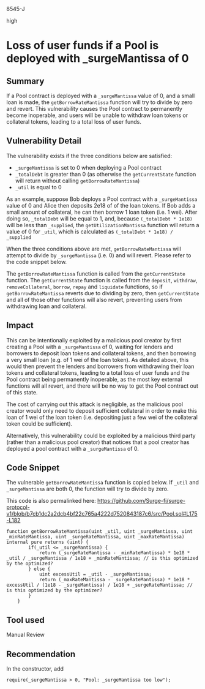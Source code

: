 8545-J

high

# Loss of user funds if a Pool is deployed with _surgeMantissa of 0

## Summary

If a Pool contract is deployed with a `_surgeMantissa` value of 0, and a small loan is made, the `getBorrowRateMantissa` function will try to divide by zero and revert. This vulnerability causes the Pool contract to permanently become inoperable, and users will be unable to withdraw loan tokens or collateral tokens, leading to a total loss of user funds.

## Vulnerability Detail
The vulnerability exists if the three conditions below are satisfied:

- `_surgeMantissa` is set to 0 when deploying a Pool contract
- `_totalDebt` is greater than 0 (as otherwise the `getCurrentState` function will return without calling `getBorrowRateMantissa`)
- `_util` is equal to 0

As an example, suppose Bob deploys a Pool contract with a `_surgeMantissa` value of 0 and Alice then deposits 2e18 of of the loan tokens. If Bob adds a small amount of collateral, he can then borrow 1 loan token (i.e. 1 wei). After doing so, `_totalDebt` will be equal to 1, and, because `(_totalDebt * 1e18)` will be less than `_supplied`, the `getUtilizationMantissa` function will return a value of 0 for `_util`, which is calculated as `(_totalDebt * 1e18) / _supplied` 

When the three conditions above are met, `getBorrowRateMantissa` will attempt to divide by `_surgeMantissa` (i.e. 0) and will revert. Please refer to the code snippet below.

The `getBorrowRateMantissa` function is called from the `getCurrentState` function. The `getCurrentState` function is called from the `deposit`, `withdraw`, `removeCollateral`, `borrow`, `repay` and `liquidate` functions, so if `getBorrowRateMantissa` reverts due to dividing by zero, then `getCurrentState` and all of those other functions will also revert, preventing users from withdrawing loan and collateral.

## Impact

This can be intentionally exploited by a malicious pool creator by first creating a Pool with a `_surgeMantissa` of 0, waiting for lenders and borrowers to deposit loan tokens and collateral tokens, and then borrowing a very small loan (e.g. of 1 wei of the loan token). As detailed above, this would then prevent the lenders and borrowers from withdrawing their loan tokens and collateral tokens, leading to a total loss of user funds and the Pool contract being permanently inoperable, as the most key external functions will all revert, and there will be no way to get the Pool contract out of this state.

The cost of carrying out this attack is negligible, as the malicious pool creator would only need to deposit sufficient collateral in order to make this loan of 1 wei of the loan token (i.e. depositing just a few wei of the collateral token could be sufficient).

Alternatively, this vulnerability could be exploited by a malicious third party (rather than a malicious pool creator) that notices that a pool creator has deployed a pool contract with a `_surgeMantissa` of 0.

## Code Snippet

The vulnerable `getBorrowRateMantissa` function is copied below. If `_util` and `_surgeMantissa` are both 0, the function will try to divide by zero.

This code is also permalinked here: https://github.com/Surge-fi/surge-protocol-v1/blob/b7cb1dc2a2dcb4bf22c765a4222d7520843187c6/src/Pool.sol#L175-L182

```solidity
function getBorrowRateMantissa(uint _util, uint _surgeMantissa, uint _minRateMantissa, uint _surgeRateMantissa, uint _maxRateMantissa) internal pure returns (uint) {
        if(_util <= _surgeMantissa) {
            return (_surgeRateMantissa - _minRateMantissa) * 1e18 * _util / _surgeMantissa / 1e18 + _minRateMantissa; // is this optimized by the optimized?
        } else {
            uint excessUtil = _util - _surgeMantissa;
            return (_maxRateMantissa - _surgeRateMantissa) * 1e18 * excessUtil / (1e18 - _surgeMantissa) / 1e18 + _surgeRateMantissa; // is this optimized by the optimizer?
        }
    }
```

## Tool used

Manual Review

## Recommendation

In the constructor, add 
```solidity
require(_surgeMantissa > 0, "Pool: _surgeMantissa too low");
```